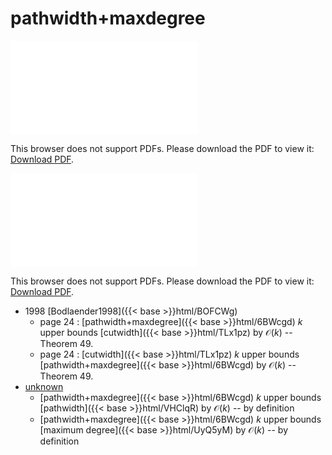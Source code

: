 # pathwidth+maxdegree




<object data="../local_6BWcgd.pdf" type="application/pdf" width="100%" height="480px"><embed src="../local_6BWcgd.pdf"><p>This browser does not support PDFs. Please download the PDF to view it: <a href="../local_6BWcgd.pdf">Download PDF</a>.</p></embed></object>


<object data="../inclusions_6BWcgd.pdf" type="application/pdf" width="100%" height="480px"><embed src="../inclusions_6BWcgd.pdf"><p>This browser does not support PDFs. Please download the PDF to view it: <a href="../inclusions_6BWcgd.pdf">Download PDF</a>.</p></embed></object>

* 1998 [Bodlaender1998]({{< base >}}html/BOFCWg)
    * page 24 : [pathwidth+maxdegree]({{< base >}}html/6BWcgd) $k$ upper bounds [cutwidth]({{< base >}}html/TLx1pz) by $\mathcal O(k)$ -- Theorem 49.
    * page 24 : [cutwidth]({{< base >}}html/TLx1pz) $k$ upper bounds [pathwidth+maxdegree]({{< base >}}html/6BWcgd) by $\mathcal O(k)$ -- Theorem 49.
*  [unknown](#)
    * [pathwidth+maxdegree]({{< base >}}html/6BWcgd) $k$ upper bounds [pathwidth]({{< base >}}html/VHClqR) by $\mathcal O(k)$ -- by definition
    * [pathwidth+maxdegree]({{< base >}}html/6BWcgd) $k$ upper bounds [maximum degree]({{< base >}}html/UyQ5yM) by $\mathcal O(k)$ -- by definition